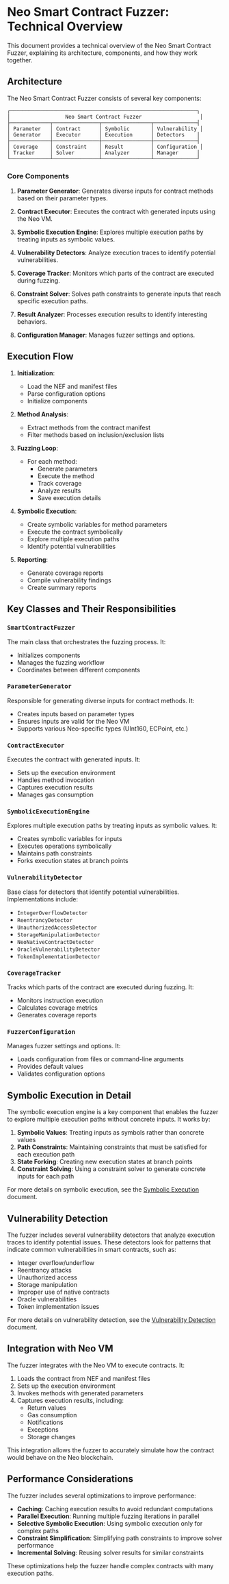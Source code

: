 # Neo Smart Contract Fuzzer: Technical Overview

This document provides a technical overview of the Neo Smart Contract Fuzzer, explaining its architecture, components, and how they work together.

## Architecture

The Neo Smart Contract Fuzzer consists of several key components:

```
┌─────────────────────────────────────────────────────────────┐
│                  Neo Smart Contract Fuzzer                   │
├─────────────┬───────────────┬────────────────┬──────────────┤
│ Parameter   │ Contract      │ Symbolic       │ Vulnerability │
│ Generator   │ Executor      │ Execution      │ Detectors    │
├─────────────┼───────────────┼────────────────┼──────────────┤
│ Coverage    │ Constraint    │ Result         │ Configuration │
│ Tracker     │ Solver        │ Analyzer       │ Manager      │
└─────────────┴───────────────┴────────────────┴──────────────┘
```

### Core Components

1. **Parameter Generator**: Generates diverse inputs for contract methods based on their parameter types.

2. **Contract Executor**: Executes the contract with generated inputs using the Neo VM.

3. **Symbolic Execution Engine**: Explores multiple execution paths by treating inputs as symbolic values.

4. **Vulnerability Detectors**: Analyze execution traces to identify potential vulnerabilities.

5. **Coverage Tracker**: Monitors which parts of the contract are executed during fuzzing.

6. **Constraint Solver**: Solves path constraints to generate inputs that reach specific execution paths.

7. **Result Analyzer**: Processes execution results to identify interesting behaviors.

8. **Configuration Manager**: Manages fuzzer settings and options.

## Execution Flow

1. **Initialization**:
   - Load the NEF and manifest files
   - Parse configuration options
   - Initialize components

2. **Method Analysis**:
   - Extract methods from the contract manifest
   - Filter methods based on inclusion/exclusion lists

3. **Fuzzing Loop**:
   - For each method:
     - Generate parameters
     - Execute the method
     - Track coverage
     - Analyze results
     - Save execution details

4. **Symbolic Execution**:
   - Create symbolic variables for method parameters
   - Execute the contract symbolically
   - Explore multiple execution paths
   - Identify potential vulnerabilities

5. **Reporting**:
   - Generate coverage reports
   - Compile vulnerability findings
   - Create summary reports

## Key Classes and Their Responsibilities

### `SmartContractFuzzer`

The main class that orchestrates the fuzzing process. It:
- Initializes components
- Manages the fuzzing workflow
- Coordinates between different components

### `ParameterGenerator`

Responsible for generating diverse inputs for contract methods. It:
- Creates inputs based on parameter types
- Ensures inputs are valid for the Neo VM
- Supports various Neo-specific types (UInt160, ECPoint, etc.)

### `ContractExecutor`

Executes the contract with generated inputs. It:
- Sets up the execution environment
- Handles method invocation
- Captures execution results
- Manages gas consumption

### `SymbolicExecutionEngine`

Explores multiple execution paths by treating inputs as symbolic values. It:
- Creates symbolic variables for inputs
- Executes operations symbolically
- Maintains path constraints
- Forks execution states at branch points

### `VulnerabilityDetector`

Base class for detectors that identify potential vulnerabilities. Implementations include:
- `IntegerOverflowDetector`
- `ReentrancyDetector`
- `UnauthorizedAccessDetector`
- `StorageManipulationDetector`
- `NeoNativeContractDetector`
- `OracleVulnerabilityDetector`
- `TokenImplementationDetector`

### `CoverageTracker`

Tracks which parts of the contract are executed during fuzzing. It:
- Monitors instruction execution
- Calculates coverage metrics
- Generates coverage reports

### `FuzzerConfiguration`

Manages fuzzer settings and options. It:
- Loads configuration from files or command-line arguments
- Provides default values
- Validates configuration options

## Symbolic Execution in Detail

The symbolic execution engine is a key component that enables the fuzzer to explore multiple execution paths without concrete inputs. It works by:

1. **Symbolic Values**: Treating inputs as symbols rather than concrete values
2. **Path Constraints**: Maintaining constraints that must be satisfied for each execution path
3. **State Forking**: Creating new execution states at branch points
4. **Constraint Solving**: Using a constraint solver to generate concrete inputs for each path

For more details on symbolic execution, see the [Symbolic Execution](./symbolic-execution.md) document.

## Vulnerability Detection

The fuzzer includes several vulnerability detectors that analyze execution traces to identify potential issues. These detectors look for patterns that indicate common vulnerabilities in smart contracts, such as:

- Integer overflow/underflow
- Reentrancy attacks
- Unauthorized access
- Storage manipulation
- Improper use of native contracts
- Oracle vulnerabilities
- Token implementation issues

For more details on vulnerability detection, see the [Vulnerability Detection](./vulnerability-detection.md) document.

## Integration with Neo VM

The fuzzer integrates with the Neo VM to execute contracts. It:

1. Loads the contract from NEF and manifest files
2. Sets up the execution environment
3. Invokes methods with generated parameters
4. Captures execution results, including:
   - Return values
   - Gas consumption
   - Notifications
   - Exceptions
   - Storage changes

This integration allows the fuzzer to accurately simulate how the contract would behave on the Neo blockchain.

## Performance Considerations

The fuzzer includes several optimizations to improve performance:

- **Caching**: Caching execution results to avoid redundant computations
- **Parallel Execution**: Running multiple fuzzing iterations in parallel
- **Selective Symbolic Execution**: Using symbolic execution only for complex paths
- **Constraint Simplification**: Simplifying path constraints to improve solver performance
- **Incremental Solving**: Reusing solver results for similar constraints

These optimizations help the fuzzer handle complex contracts with many execution paths.
